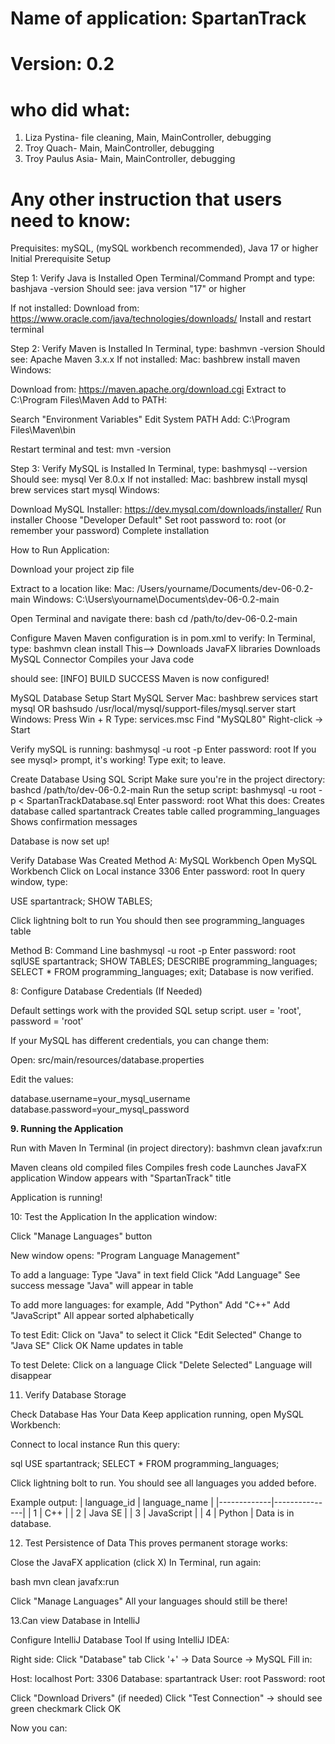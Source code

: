# Name of application: SpartanTrack
# Version: 0.2

# who did what:
1. Liza Pystina- file cleaning, Main, MainController, debugging
2. Troy Quach- Main, MainController, debugging
3. Troy Paulus Asia-  Main, MainController, debugging



# Any other instruction that users need to know:

Prequisites: mySQL, (mySQL workbench recommended), Java 17 or higher Initial Prerequisite Setup 

Step 1: Verify Java is Installed 
Open Terminal/Command Prompt and type: bashjava -version 
Should see: java version "17" or higher 

If not installed:
Download from: https://www.oracle.com/java/technologies/downloads/ Install and restart terminal

Step 2: Verify Maven is Installed In Terminal, type: bashmvn -version Should see: Apache Maven 3.x.x If not installed: Mac: bashbrew install maven Windows:

Download from: https://maven.apache.org/download.cgi Extract to C:\Program Files\Maven Add to PATH:

Search "Environment Variables" Edit System PATH Add: C:\Program Files\Maven\bin

Restart terminal and test: mvn -version

Step 3: Verify MySQL is Installed In Terminal, type: bashmysql --version Should see: mysql Ver 8.0.x If not installed: Mac: bashbrew install mysql brew services start mysql Windows:

Download MySQL Installer: https://dev.mysql.com/downloads/installer/ Run installer Choose "Developer Default" Set root password to: root (or remember your password) Complete installation

How to Run Application:

Download your project zip file

Extract to a location like: Mac: /Users/yourname/Documents/dev-06-0.2-main Windows: C:\Users\yourname\Documents\dev-06-0.2-main

Open Terminal and navigate there: bash cd /path/to/dev-06-0.2-main

Configure Maven Maven configuration is in pom.xml to verify: In Terminal, type: bashmvn clean install This--> Downloads JavaFX libraries Downloads MySQL Connector Compiles your Java code

should see: [INFO] BUILD SUCCESS Maven is now configured!

MySQL Database Setup Start MySQL Server Mac: bashbrew services start mysql OR bashsudo /usr/local/mysql/support-files/mysql.server start
Windows: Press Win + R Type: services.msc Find "MySQL80" Right-click → Start

Verify mySQL is running: bashmysql -u root -p Enter password: root If you see mysql> prompt, it's working! Type exit; to leave.

Create Database Using SQL Script Make sure you're in the project directory: bashcd /path/to/dev-06-0.2-main Run the setup script: bashmysql -u root -p < SpartanTrackDatabase.sql Enter password: root What this does:
Creates database called spartantrack Creates table called programming_languages Shows confirmation messages

Database is now set up!

Verify Database Was Created Method A: MySQL Workbench
Open MySQL Workbench Click on Local instance 3306 Enter password: root In query window, type:

USE spartantrack; SHOW TABLES;

Click lightning bolt to run You should then see programming_languages table

Method B: Command Line bashmysql -u root -p Enter password: root sqlUSE spartantrack; SHOW TABLES; DESCRIBE programming_languages; SELECT * FROM programming_languages; exit; Database is now verified.

8: Configure Database Credentials (If Needed)

Default settings work with the provided SQL setup script. user = 'root', password = 'root'

If your MySQL has different credentials, you can change them:

Open: src/main/resources/database.properties

Edit the values:

   database.username=your_mysql_username
   database.password=your_mysql_password

**9. Running the Application**

Run with Maven
In Terminal (in project directory):
bashmvn clean javafx:run

Maven cleans old compiled files
Compiles fresh code
Launches JavaFX application
Window appears with "SpartanTrack" title

Application is running!

10: Test the Application
In the application window:

Click "Manage Languages" button

New window opens: "Program Language Management"


To add a language:
Type "Java" in text field
Click "Add Language"
See success message
"Java" will appear in table


To add more languages:
for example, 
Add "Python"
Add "C++"
Add "JavaScript"
All appear sorted alphabetically


To test Edit:
Click on "Java" to select it
Click "Edit Selected"
Change to "Java SE"
Click OK
Name updates in table


To test Delete:
Click on a language
Click "Delete Selected"
Language will disappear




11.  Verify Database Storage

Check Database Has Your Data
Keep application running, open MySQL Workbench:

Connect to local instance
Run this query:

sql   USE spartantrack;
      SELECT * FROM programming_languages;

Click lightning bolt to run. 
You should see all languages you added before. 

Example output:
| language_id | language_name |
|-------------|---------------|
| 1           | C++           |
| 2           | Java SE       |
| 3           | JavaScript    |
| 4           | Python        |
 Data is in database. 

12. Test Persistence of Data
This proves permanent storage works:

Close the JavaFX application (click X)
In Terminal, run again:

bash   mvn clean javafx:run

Click "Manage Languages"
All your languages should still be there! 

13.Can view Database in IntelliJ

Configure IntelliJ Database Tool
If using IntelliJ IDEA:

Right side: Click "Database" tab
Click '+' → Data Source → MySQL
Fill in:

Host: localhost
Port: 3306
Database: spartantrack
User: root
Password: root


Click "Download Drivers" (if needed)
Click "Test Connection" → should see green checkmark
Click OK

Now you can:

